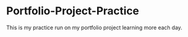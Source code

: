 # Portfolio-Project-Practice
This is my practice run on my portfolio project learning more each day.
